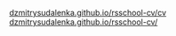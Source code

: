 [dzmitrysudalenka.github.io/rsschool-cv/cv](https://dzmitrysudalenka.github.io/rsschool-cv/cv)  
[dzmitrysudalenka.github.io/rsschool-cv/](https://dzmitrysudalenka.github.io/rsschool-cv/)
